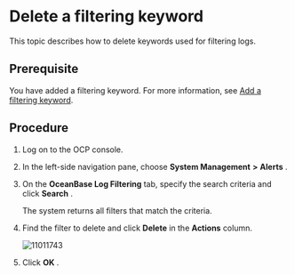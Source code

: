 Delete a filtering keyword 
===============================================

This topic describes how to delete keywords used for filtering logs. 

Prerequisite 
---------------------------------

You have added a filtering keyword. For more information, see [Add a filtering keyword](/en-US/3.ob-cloud-platform/9.use-alert-management/17.add-filter-keywords.md).

Procedure 
------------------------------

1. Log on to the OCP console.

   

2. In the left-side navigation pane, choose **System Management** **\>** **Alerts** .

   

3. On the **OceanBase Log Filtering** tab, specify the search criteria and click **Search** . 

   The system returns all filters that match the criteria.
   

4. Find the filter to delete and click **Delete** in the **Actions** column.

   ![11011743](https://help-static-aliyun-doc.aliyuncs.com/assets/img/en-US/5414306461/p346454.png)
   

5. Click **OK** .

   



